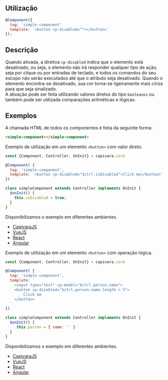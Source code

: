 ## Utilização

```js
@Component({
  tag: 'simple-component'
  template: `<button cp-disabled=""></button>`
});
```

## Descrição

Quando ativada, a diretiva `cp-disabled` indica que o elemento está desativado, ou seja, o elemento não irá responder qualquer tipo de ação, seja por clique ou por entradas de teclado, e todos os comandos do seu escopo não serão executados até que o atributo seja desativado. Quando o elemento encontra-se desativado, sua cor torna-se ligeiramente mais cinza para que seja sinalizado.<br>
A ativação pode ser feita utilizando valores diretos do tipo `booleanos` ou também pode ser utilizada comparações aritméticas e lógicas.


## Exemplos

A chamada HTML de todos os componentes é feita da seguinte forma:

```HTML
<simple-component></simple-component>
```

Exemplo de utilização em um elemento `<button>` com valor direto.

```js
const {Component, Controller, OnInit} = capivara.core

@Component( {
  tag: 'simple-component',
  template: `<button cp-disabled="$ctrl.isDisabled">Click me</button>`
})

class simpleComponent extends Controller implements OnInit {
  $onInit() {
    this.isDisabled = true;
  }
}
```
Disponibilizamos o exemplo em diferentes ambientes.
* [CapivaraJS](https://jsfiddle.net/jcanabarro/zf8gqh0d/364/)
* [VueJS](http://jsfiddle.net/jcanabarro/ygznj9mt/55/)
* [React](http://jsfiddle.net/jcanabarro/td4v7qqd/340/)
* [Angular](https://jsfiddle.net/t0b8xxfj/125/)

Exemplo de utilização em um elemento `<button>` com operação lógica.

```js
const {Component, Controller, OnInit} = capivara.core

@Component( {
  tag: 'simple-component',
  template: `
  	<input type="text" cp-model="$ctrl.person.name">
    <button cp-disabled="$ctrl.person.name.length < 5">
        Click me
    </button>
  `
})

class simpleComponent extends Controller implements OnInit {
  $onInit() {
     this.person = { name: '' }
  }
}
```
Disponibilizamos o exemplo em diferentes ambientes.
* [CapivaraJS](https://jsfiddle.net/jcanabarro/zf8gqh0d/438/)
* [VueJS](http://jsfiddle.net/jcanabarro/ygznj9mt/53/)
* [React](http://jsfiddle.net/jcanabarro/td4v7qqd/342/)
* [Angular](https://jsfiddle.net/t0b8xxfj/127/)
